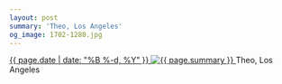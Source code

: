 ```yaml
---
layout: post
summary: 'Theo, Los Angeles'
og_image: 1702-1280.jpg
---
```


<p>
 <time>
  <a href="/1702">
   {{ page.date | date: "%B %-d, %Y" }}
  </a>
 </time>
 <a href="/1702">
  <img alt="{{ page.summary }}" sizes="(min-width: 700px) 50vw, calc(100vw - 2rem)" src="{{ site.assets_url }}/1702-640.jpg" srcset="{{ site.assets_url }}/1702-320.jpg 320w, {{ site.assets_url }}/1702-640.jpg 640w, {{ site.assets_url }}/1702-960.jpg 960w, {{ site.assets_url }}/1702-1280.jpg 1280w"/>
 </a>
 <span>
  Theo, Los Angeles
 </span>
</p>
